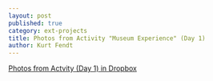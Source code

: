 ```yaml
---
layout: post
published: true
category: ext-projects
title: Photos from Activity "Museum Experience" (Day 1)
author: Kurt Fendt
---
```


[Photos from Actvity (Day 1) in Dropbox](https://www.dropbox.com/sh/1s897xm5y4tertf/AADDA7zz6jGcWafFEaJTxePra?dl=0)
